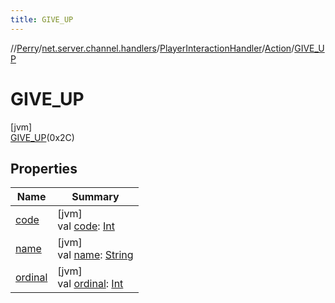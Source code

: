 ```yaml
---
title: GIVE_UP
---
```

//[Perry](../../../../../index.html)/[net.server.channel.handlers](../../../index.html)/[PlayerInteractionHandler](../../index.html)/[Action](../index.html)/[GIVE_UP](index.html)



# GIVE_UP



[jvm]\
[GIVE_UP](index.html)(0x2C)



## Properties


| Name | Summary |
|---|---|
| [code](code.html) | [jvm]<br>val [code](code.html): [Int](https://kotlinlang.org/api/latest/jvm/stdlib/kotlin/-int/index.html) |
| [name](name.html) | [jvm]<br>val [name](name.html): [String](https://kotlinlang.org/api/latest/jvm/stdlib/kotlin/-string/index.html) |
| [ordinal](ordinal.html) | [jvm]<br>val [ordinal](ordinal.html): [Int](https://kotlinlang.org/api/latest/jvm/stdlib/kotlin/-int/index.html) |

